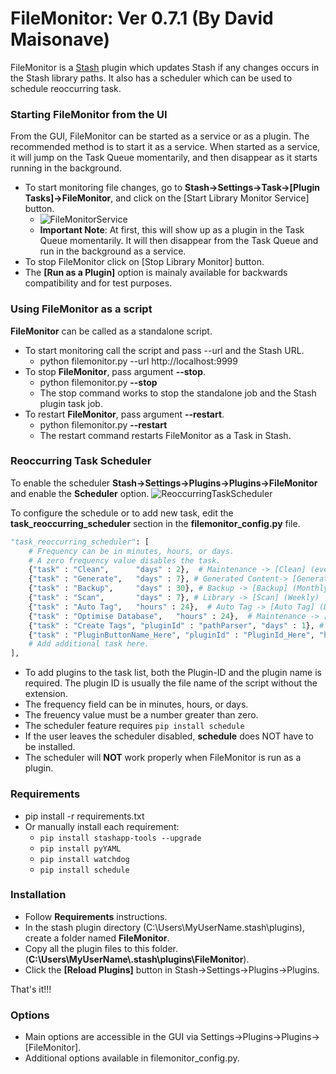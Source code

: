 # FileMonitor: Ver 0.7.1 (By David Maisonave)
FileMonitor is a [Stash](https://github.com/stashapp/stash) plugin which updates Stash if any changes occurs in the Stash library paths.
It also has a scheduler which can be used to schedule reoccurring task.

### Starting FileMonitor from the UI
From the GUI, FileMonitor can be started as a service or as a plugin. The recommended method is to start it as a service. When started as a service, it will jump on the Task Queue momentarily, and then disappear as it starts running in the background.
- To start monitoring file changes, go to **Stash->Settings->Task->[Plugin Tasks]->FileMonitor**, and click on the [Start Library Monitor Service] button.
  - ![FileMonitorService](https://github.com/user-attachments/assets/5c72845e-6c1c-4e06-8e43-5949fe0b91a3)
  - **Important Note**: At first, this will show up as a plugin in the Task Queue momentarily. It will then disappear from the Task Queue and run in the background as a service.
- To stop FileMonitor click on [Stop Library Monitor] button.
- The **[Run as a Plugin]** option is mainaly available for backwards compatibility and for test purposes.
  

### Using FileMonitor as a script
**FileMonitor** can be called as a standalone script.
- To start monitoring call the script and pass --url and the Stash URL.
  - python filemonitor.py --url http://localhost:9999
- To stop **FileMonitor**, pass argument **--stop**.
  - python filemonitor.py **--stop**
  - The stop command works to stop the standalone job and the Stash plugin task job.
- To restart **FileMonitor**, pass argument **--restart**.
  - python filemonitor.py **--restart**
  - The restart command restarts FileMonitor as a Task in Stash.

### Reoccurring Task Scheduler
To enable the scheduler **Stash->Settings->Plugins->Plugins->FileMonitor** and enable the **Scheduler** option.
![ReoccurringTaskScheduler](https://github.com/user-attachments/assets/5a7bf6a4-3bd6-4692-a6c3-e9f8f4664f14)

To configure the schedule or to add new task, edit the **task_reoccurring_scheduler** section in the **filemonitor_config.py** file.
```` python
"task_reoccurring_scheduler": [
	# Frequency can be in minutes, hours, or days.
	# A zero frequency value disables the task.
	{"task" : "Clean",      "days" : 2},  # Maintenance -> [Clean] (every 2 days)
	{"task" : "Generate",   "days" : 7}, # Generated Content-> [Generate] (Weekly)
	{"task" : "Backup",     "days" : 30}, # Backup -> [Backup] (Monthly)
	{"task" : "Scan",       "days" : 7}, # Library -> [Scan] (Weekly)
	{"task" : "Auto Tag",   "hours" : 24},  # Auto Tag -> [Auto Tag] (Daily)
	{"task" : "Optimise Database",   "hours" : 24},  # Maintenance -> [Optimise Database] (Daily)
	{"task" : "Create Tags", "pluginId" : "pathParser", "days" : 1}, # Requires plugin [Path Parser] (Daily)
	{"task" : "PluginButtonName_Here", "pluginId" : "PluginId_Here", "hours" : 0},   # Place holder for custom task.
	# Add additional task here.
],
````
- To add plugins to the task list, both the Plugin-ID and the plugin name is required. The plugin ID is usually the file name of the script without the extension.
- The frequency field can be in minutes, hours, or days.
- The freuency value must be a number greater than zero.
- The scheduler feature requires `pip install schedule`
- If the user leaves the scheduler disabled, **schedule** does NOT have to be installed.
- The scheduler will **NOT** work properly when FileMonitor is run as a plugin.

### Requirements
- pip install -r requirements.txt
- Or manually install each requirement:
  - `pip install stashapp-tools --upgrade`
  - `pip install pyYAML`
  - `pip install watchdog`
  - `pip install schedule`

### Installation
- Follow **Requirements** instructions.
- In the stash plugin directory (C:\Users\MyUserName\.stash\plugins), create a folder named **FileMonitor**.
- Copy all the plugin files to this folder.(**C:\Users\MyUserName\\.stash\plugins\FileMonitor**).
- Click the **[Reload Plugins]** button in Stash->Settings->Plugins->Plugins.

That's it!!!

### Options
- Main options are accessible in the GUI via Settings->Plugins->Plugins->[FileMonitor].
- Additional options available in filemonitor_config.py.


